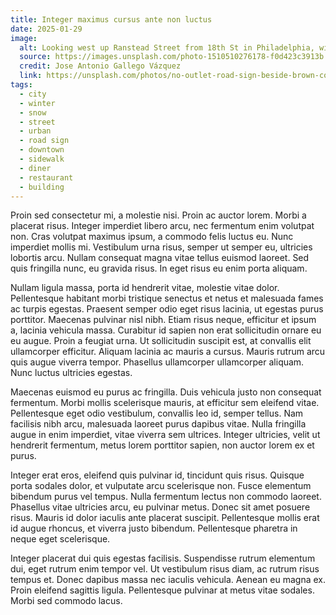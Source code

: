 ```yaml
---
title: Integer maximus cursus ante non luctus
date: 2025-01-29
image:
  alt: Looking west up Ranstead Street from 18th St in Philadelphia, with the Midtown Diner on the northwest corner. A road sign reads "No Outlet".
  source: https://images.unsplash.com/photo-1510510276178-f0d423c3913b
  credit: Jose Antonio Gallego Vázquez
  link: https://unsplash.com/photos/no-outlet-road-sign-beside-brown-concrete-buildings-IaXd2eUTwHA
tags:
  - city
  - winter
  - snow
  - street
  - urban
  - road sign
  - downtown
  - sidewalk
  - diner
  - restaurant
  - building
---
```


Proin sed consectetur mi, a molestie nisi. Proin ac auctor lorem. Morbi a placerat risus. Integer imperdiet libero arcu, nec fermentum enim volutpat non. Cras volutpat maximus ipsum, a commodo felis luctus eu. Nunc imperdiet mollis mi. Vestibulum urna risus, semper ut semper eu, ultricies lobortis arcu. Nullam consequat magna vitae tellus euismod laoreet. Sed quis fringilla nunc, eu gravida risus. In eget risus eu enim porta aliquam.

Nullam ligula massa, porta id hendrerit vitae, molestie vitae dolor. Pellentesque habitant morbi tristique senectus et netus et malesuada fames ac turpis egestas. Praesent semper odio eget risus lacinia, ut egestas purus porttitor. Maecenas pulvinar nisl nibh. Etiam risus neque, efficitur et ipsum a, lacinia vehicula massa. Curabitur id sapien non erat sollicitudin ornare eu eu augue. Proin a feugiat urna. Ut sollicitudin suscipit est, at convallis elit ullamcorper efficitur. Aliquam lacinia ac mauris a cursus. Mauris rutrum arcu quis augue viverra tempor. Phasellus ullamcorper ullamcorper aliquam. Nunc luctus ultricies egestas.

Maecenas euismod eu purus ac fringilla. Duis vehicula justo non consequat fermentum. Morbi mollis scelerisque mauris, at efficitur sem eleifend vitae. Pellentesque eget odio vestibulum, convallis leo id, semper tellus. Nam facilisis nibh arcu, malesuada laoreet purus dapibus vitae. Nulla fringilla augue in enim imperdiet, vitae viverra sem ultrices. Integer ultricies, velit ut hendrerit fermentum, metus lorem porttitor sapien, non auctor lorem ex et purus.

Integer erat eros, eleifend quis pulvinar id, tincidunt quis risus. Quisque porta sodales dolor, et vulputate arcu scelerisque non. Fusce elementum bibendum purus vel tempus. Nulla fermentum lectus non commodo laoreet. Phasellus vitae ultricies arcu, eu pulvinar metus. Donec sit amet posuere risus. Mauris id dolor iaculis ante placerat suscipit. Pellentesque mollis erat id augue rhoncus, et viverra justo bibendum. Pellentesque pharetra in neque eget scelerisque.

Integer placerat dui quis egestas facilisis. Suspendisse rutrum elementum dui, eget rutrum enim tempor vel. Ut vestibulum risus diam, ac rutrum risus tempus et. Donec dapibus massa nec iaculis vehicula. Aenean eu magna ex. Proin eleifend sagittis ligula. Pellentesque pulvinar at metus vitae sodales. Morbi sed commodo lacus.

